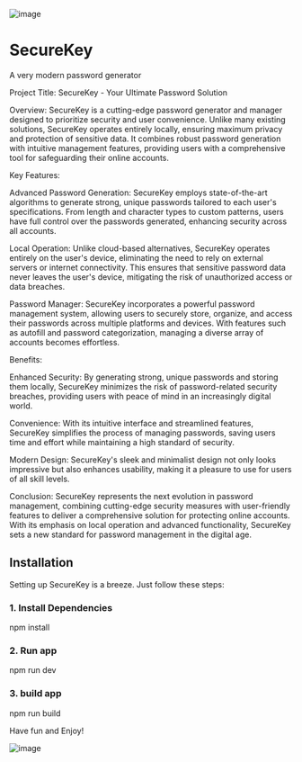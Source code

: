 ![image](https://github.com/pandal34r/SecureKey/assets/170285142/dae99f0d-7823-41d1-8a84-6d293b1360c9)

# SecureKey
A very modern password generator



Project Title: SecureKey - Your Ultimate Password Solution

Overview:
SecureKey is a cutting-edge password generator and manager designed to prioritize security and user convenience. Unlike many existing solutions, SecureKey operates entirely locally, ensuring maximum privacy and protection of sensitive data. It combines robust password generation with intuitive management features, providing users with a comprehensive tool for safeguarding their online accounts.

Key Features:

Advanced Password Generation: SecureKey employs state-of-the-art algorithms to generate strong, unique passwords tailored to each user's specifications. From length and character types to custom patterns, users have full control over the passwords generated, enhancing security across all accounts.

Local Operation: Unlike cloud-based alternatives, SecureKey operates entirely on the user's device, eliminating the need to rely on external servers or internet connectivity. This ensures that sensitive password data never leaves the user's device, mitigating the risk of unauthorized access or data breaches.

Password Manager: SecureKey incorporates a powerful password management system, allowing users to securely store, organize, and access their passwords across multiple platforms and devices. With features such as autofill and password categorization, managing a diverse array of accounts becomes effortless.


Benefits:

Enhanced Security: By generating strong, unique passwords and storing them locally, SecureKey minimizes the risk of password-related security breaches, providing users with peace of mind in an increasingly digital world.

Convenience: With its intuitive interface and streamlined features, SecureKey simplifies the process of managing passwords, saving users time and effort while maintaining a high standard of security.

Modern Design: SecureKey's sleek and minimalist design not only looks impressive but also enhances usability, making it a pleasure to use for users of all skill levels.

Conclusion:
SecureKey represents the next evolution in password management, combining cutting-edge security measures with user-friendly features to deliver a comprehensive solution for protecting online accounts. With its emphasis on local operation and advanced functionality, SecureKey sets a new standard for password management in the digital age.



## Installation

Setting up SecureKey is a breeze. Just follow these steps:

### 1. Install Dependencies
npm install

### 2. Run app
npm run dev

### 3. build app
npm run build

Have fun and Enjoy!

![image](https://github.com/pandal34r/SecureKey/assets/170285142/c5eb1f52-3206-4848-96a4-3c01179f6356)

